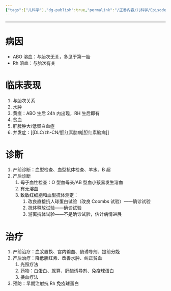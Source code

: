 ```yaml
---
{"tags":["儿科学"],"dg-publish":true,"permalink":"/正番内容/儿科学/Episode 02. 新生儿与新生儿疾病/新生儿溶血病/","dgPassFrontmatter":true}
---
```


---
# 病因
+ ABO 溶血：与胎次无关，多见于第一胎
+ Rh 溶血：与胎次有关
# 临床表现
1. 与胎次关系
2. 水肿
3. 黄疸：ABO 生后 24h 内出现，RH 生后即有
4. 贫血
5. 肝脾肿大/低蛋白血症
6. 并发症：[[DLC/zh-CN/胆红素脑病\|胆红素脑病]]
# 诊断
1. 产前诊断：血型检查、血型抗体检查、羊水、B 超
2. 产后诊断
	1. 母子血性检查：O 型血母亲/AB 型血小孩易发生溶血
	2. 有无溶血
	3. 致敏红细胞和血型抗体测定：
		1. 改良直接抗人球蛋白试验（改良 Coombs 试验）——确诊试验
		2. 抗体释放试验——确诊试验
		3. 游离抗体试验——不是确诊试验，估计病情进展
# 治疗
1. 产前治疗：血浆置换、宫内输血、酶诱导剂、提前分娩
2. 产后治疗：降低胆红素、改善水肿、纠正贫血
	1. 光照疗法
	2. 药物：白蛋白、就算、肝酶诱导剂、免疫球蛋白
	3. 换血疗法
3. 预防：早期注射抗 Rh 免疫球蛋白